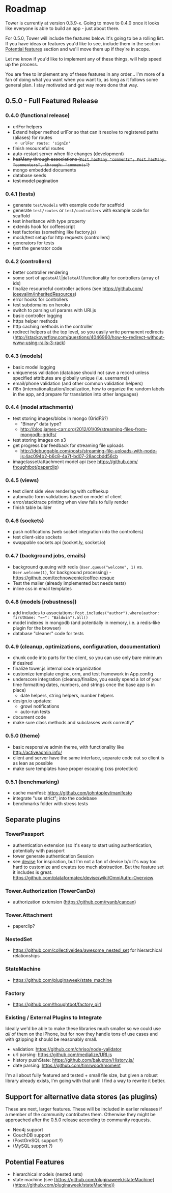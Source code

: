 # Roadmap

Tower is currently at version 0.3.9-x.  Going to move to 0.4.0 once it looks like everyone is able to build an app - just about there.

For 0.5.0, Tower will include the features below.  It's going to be a rolling list.  If you have ideas or features you'd like to see, include them in the section [Potential features](#potential-features) section and we'll move them up if they're in scope.

Let me know if you'd like to implement any of these things, will help speed up the process.

You are free to implement any of these features in any order… I'm more of a fan of doing what you want when you want to, as long as it follows some general plan.  I stay motivated and get way more done that way.

<a name="features-0.5.0" href="features-0.5.0"></a>

## 0.5.0 - Full Featured Release

### 0.4.0 (functional release)

- ~~urlFor helpers~~
- Extend helper method urlFor so that can it resolve to registered paths (aliases) for routes 
  - `urlFor route: 'signIn'`
- finish resourceful routes
- auto-restart server when file changes (development)
- ~~hasMany through associations (`Post.hasMany "comments"; Post.hasMany "commenters", through: "comments"`)~~
- mongo embedded documents
- database seeds
- ~~test model pagination~~

### 0.4.1 (tests)

- generate `test/models` with example code for scaffold
- generate `test/routes` or `test/controllers` with example code for scaffold
- test inheritance with type property
- extends hook for coffeescript
- test factories (something like factory.js)
- mock/test setup for http requests (controllers)
- generators for tests
- test the generator code

### 0.4.2 (controllers)

- better controller rendering
- some sort of `updateAll`|`deleteAll` ​functionality for controllers (array of ids)
- finalize resourceful controller actions (see https://github.com/​josevalim/inheritedResources)
- error hooks for controllers
- test subdomains on heroku
- switch to parsing url params with URI.js
- basic controller logging
- https helper methods
- http caching methods in the controller
- redirect helpers at the top level, so you easily write permanent redirects (http://stackoverflow.com/​questions/4046960/how-to-​redirect-without-www-using-​rails-3-rack)

### 0.4.3 (models)

- basic model logging
- uniqueness validation (database should not save a record unless specified attributes are globally unique (i.e. username))
- email/phone validation (and other common validation helpers)
- i18n (internationalization/​localization, how to organize the random labels in the app, and prepare for translation into other languages)

### 0.4.4 (model attachments)

- test storing images/blobs in mongo (GridFS?)
  - "Binary" data type?
  - http://blog.james-carr.org/2012/01/09/streaming-files-from-mongodb-gridfs/
- test storing images on s3
- get progress bar feedback for streaming file uploads
  - http://debuggable.com/posts/streaming-file-uploads-with-node-js:4ac094b2-b6c8-4a7f-bd07-28accbdd56cb
- image/asset/attachment model api (see https://github.com/​thoughtbot/paperclip)

### 0.4.5 (views)

- test client side view rendering with coffeekup
- automatic form validations based on model of client
- error/stacktrace printing when view fails to fully render
- finish table builder

### 0.4.6 (sockets)

- push notifications (web socket integration into the controllers)
- test client-side sockets
- swappable sockets api (socket.ly, socket.io)

### 0.4.7 (background jobs, emails)

- background queuing with redis (`User.queue("welcome", 1)` vs. `User.welcome(1)`, for background processing) - https://github.com/technoweenie/coffee-resque
- Test the mailer (already implemented but needs tests)
- inline css in email templates

### 0.4.8 (models [robustness])

- add includes to associations: `Post.includes("​author").where(author: firstName: "=~": "Baldwin").all()`
- model indexes in mongodb (and potentially in memory, i.e. a redis-like plugin for the browser)
- database "cleaner" code for tests

### 0.4.9 (cleanup, optimizations, configuration, documentation)

- chunk code into parts for the client, so you can use only bare minimum if desired
- finalize tower.js internal code organization
- customize template engine, orm, and test framework in App.config
- underscore integration (cleanup/finalize, you easily spend a lot of your time formatting dates, numbers, and strings once the base app is in place)
  - date helpers, string helpers, number helpers
- design.io updates:
  - growl notifications
  - auto-run tests
- document code
- make sure class methods and subclasses work correctly*

### 0.5.0 (theme)

- basic responsive admin theme, with functionality like http://activeadmin.info/
- client and server have the same interface, separate code out so client is as lean as possible
- make sure templates have proper escaping (xss protection)

### 0.5.1 (benchmarking)

- cache manifest: https://github.com/​johntopley/manifesto
- integrate "use strict"; into the codebase
- benchmarks folder with stress tests

## Separate plugins

### TowerPassport

- authentication extension (so it's easy to start using authentication, potentially with passport
- tower generate authentication Session
- see [devise](https://github.com/plataformatec/devise) for inspiration, but I'm not a fan of devise b/c it's way too hard to customize and creates too much abstraction.  But the feature set it includes is great.  https://github.com/plataformatec/devise/wiki/OmniAuth:-Overview

### Tower.Authorization (TowerCanDo)

- authorization extension (https://github.com/ryanb/​cancan)

### Tower.Attachment

- paperclip?

### NestedSet

- https://github.com/collectiveidea/awesome_nested_set for hierarchical relationships

### StateMachine

- https://github.com/pluginaweek/state_machine

### Factory

- https://github.com/thoughtbot/factory_girl

### Existing / External Plugins to Integrate

Ideally we'd be able to make these libraries much smaller so we could use _all_ of them on the iPhone, but for now they handle tons of use cases and with gzipping it should be reasonably small.

- validation: https://github.com/chriso/node-validator
- url parsing: https://github.com/medialize/URI.js
- history pushState: https://github.com/balupton/History.js/
- date parsing: https://github.com/timrwood/moment

I'm all about fully featured and tested + small file size, but given a robust library already exists, I'm going with that until I find a way to rewrite it better.

## Support for alternative data stores (as plugins) 

These are next, larger features.  These will be included in earlier releases if a member of the community contributes them.  Otherwise they might be approached after the 0.5.0 release according to community requests.

- Neo4j support
- CouchDB support
- (PostGreSQL support ?)
- (MySQL support ?)

<a name="potential-features" href="potential-features"></a>

## Potential Features

- hierarchical models (nested sets)
- state machine (see [https://github.com/pluginaweek/stateMachine](https://github.com/pluginaweek/stateMachine))
